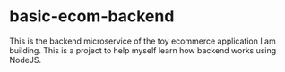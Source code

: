 # basic-ecom-backend
This is the backend microservice of the toy ecommerce application I am building. This is a project to help myself learn how backend works using NodeJS.
